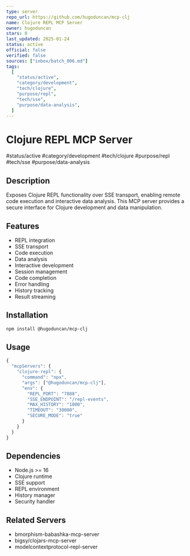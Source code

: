 ```yaml
---
type: server
repo_url: https://github.com/hugoduncan/mcp-clj
name: Clojure REPL MCP Server
owner: hugoduncan
stars: 0
last_updated: 2025-01-24
status: active
official: false
verified: false
sources: ["inbox/batch_006.md"]
tags:
  [
    "status/active",
    "category/development",
    "tech/clojure",
    "purpose/repl",
    "tech/sse",
    "purpose/data-analysis",
  ]
---
```


# Clojure REPL MCP Server

#status/active #category/development #tech/clojure #purpose/repl #tech/sse #purpose/data-analysis

## Description

Exposes Clojure REPL functionality over SSE transport, enabling remote code execution and interactive data analysis. This MCP server provides a secure interface for Clojure development and data manipulation.

## Features

- REPL integration
- SSE transport
- Code execution
- Data analysis
- Interactive development
- Session management
- Code completion
- Error handling
- History tracking
- Result streaming

## Installation

```bash
npm install @hugoduncan/mcp-clj
```

## Usage

```javascript
{
  "mcpServers": {
    "clojure-repl": {
      "command": "npx",
      "args": ["@hugoduncan/mcp-clj"],
      "env": {
        "REPL_PORT": "7888",
        "SSE_ENDPOINT": "/repl-events",
        "MAX_HISTORY": "1000",
        "TIMEOUT": "30000",
        "SECURE_MODE": "true"
      }
    }
  }
}
```

## Dependencies

- Node.js >= 16
- Clojure runtime
- SSE support
- REPL environment
- History manager
- Security handler

## Related Servers

- bmorphism-babashka-mcp-server
- bigsy/clojars-mcp-server
- modelcontextprotocol-repl-server
